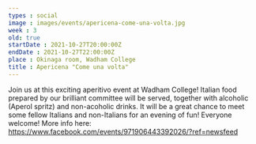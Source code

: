 ```yaml
---
types : social
image : images/events/apericena-come-una-volta.jpg
week : 3
old: true
startDate : 2021-10-27T20:00:00Z
endDate : 2021-10-27T22:00:00Z
place : Okinaga room, Wadham College
title : Apericena "Come una volta"
---
```


Join us at this exciting aperitivo event at Wadham College! Italian food prepared by our brilliant committee will be served, together with alcoholic (Aperol spritz) and non-acoholic drinks. It will be a great chance to meet some fellow Italians and non-Italians for an evening of fun! Everyone welcome! More info here: https://www.facebook.com/events/971906443392026/?ref=newsfeed

